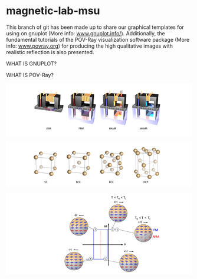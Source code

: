 # magnetic-lab-msu
This branch of git has been made up to share our graphical templates for using on gnuplot (More info: www.gnuplot.info/).
Additionally, the fundamental tutorials of the POV-Ray visualization software package (More info: www.povray.org) for producing the high qualitative images with realistic reflection is also presented.




WHAT IS GNUPLOT?





WHAT IS POV-Ray?

![hdd](hdd_crop.png)






![structure](structure_crop.png)






![EB](EB_crop.png)
